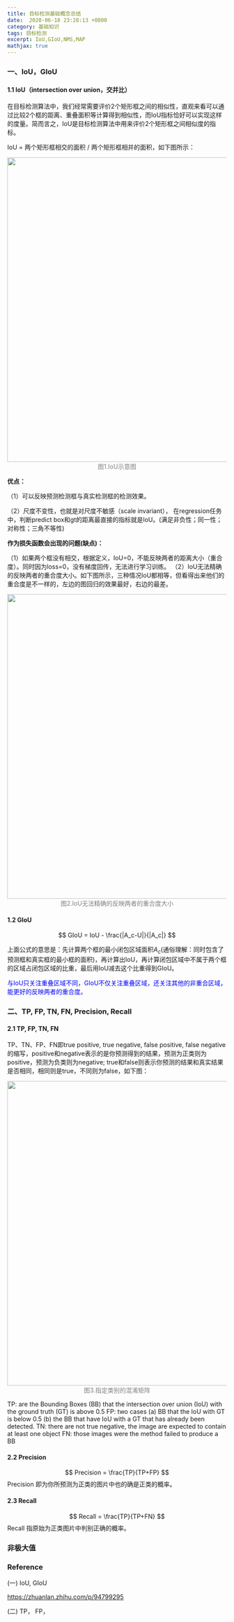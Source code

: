 ```yaml
---
title: 目标检测基础概念总结
date:  2020-06-18 23:28:13 +0800
category: 基础知识
tags: 目标检测
excerpt: IoU,GIoU,NMS,MAP
mathjax: true
---
```


### 一、IoU，GIoU

#### 1.1 IoU（intersection over union，交并比）
在目标检测算法中，我们经常需要评价2个矩形框之间的相似性，直观来看可以通过比较2个框的距离、重叠面积等计算得到相似性，而IoU指标恰好可以实现这样的度量。简而言之，IoU是目标检测算法中用来评价2个矩形框之间相似度的指标。

IoU = 两个矩形框相交的面积 / 两个矩形框相并的面积，如下图所示：

<center><img src="https://mengtingxu1203.github.io/assets/img/blog-ObjD/1.png" width="700" height="auto"/></center>
<font color = 'gray'><center>图1.IoU示意图</center></font>

**优点：**

（1）可以反映预测检测框与真实检测框的检测效果。

（2）尺度不变性，也就是对尺度不敏感（scale invariant）， 在regression任务中，判断predict box和gt的距离最直接的指标就是IoU。(满足非负性；同一性；对称性；三角不等性)

**作为损失函数会出现的问题(缺点)：**

（1）如果两个框没有相交，根据定义，IoU=0，不能反映两者的距离大小（重合度）。同时因为loss=0，没有梯度回传，无法进行学习训练。
（2）IoU无法精确的反映两者的重合度大小。如下图所示，三种情况IoU都相等，但看得出来他们的重合度是不一样的，左边的图回归的效果最好，右边的最差。


<center><img src="https://mengtingxu1203.github.io/assets/img/blog-ObjD/2.png" width="700" height="auto"/></center>
<font color = 'gray'><center>图2.IoU无法精确的反映两者的重合度大小</center></font>

#### 1.2 GIoU

$$
GIoU = IoU - \frac{|A_c-U|}{|A_c|}
$$

上面公式的意思是：先计算两个框的最小闭包区域面积$A_c$(通俗理解：同时包含了预测框和真实框的最小框的面积)，再计算出IoU，再计算闭包区域中不属于两个框的区域占闭包区域的比重，最后用IoU减去这个比重得到GIoU。

<font color = 'blue'>与IoU只关注重叠区域不同，GIoU不仅关注重叠区域，还关注其他的非重合区域，能更好的反映两者的重合度。</font>


### 二、TP, FP, TN, FN, Precision, Recall
#### 2.1 TP, FP, TN, FN

TP、TN、FP、FN即true positive, true negative, false positive, false negative的缩写，positive和negative表示的是你预测得到的结果，预测为正类则为positive，预测为负类则为negative; true和false则表示你预测的结果和真实结果是否相同，相同则是true，不同则为false，如下图：

<center><img src="https://mengtingxu1203.github.io/assets/img/blog-ObjD/3.png" width="700" height="auto"/></center>
<font color = 'gray'><center>图3.指定类别的混淆矩阵</center></font>


TP: are the Bounding Boxes (BB) that the intersection over union (IoU) with the ground truth (GT) is above 0.5
FP: two cases (a) BB that the IoU with GT is below 0.5 (b) the BB that have IoU with a GT that has already been detected.
TN: there are not true negative, the image are expected to contain at least one object
FN: those images were the method failed to produce a BB

#### 2.2 Precision

$$
Precision = \frac{TP}{TP+FP}
$$
Precision 即为你所预测为正类的图片中也的确是正类的概率。

#### 2.3 Recall

$$
Recall = \frac{TP}{TP+FN}
$$
Recall 指原始为正类图片中判别正确的概率。


### 非极大值

### Reference
(一) IoU, GIoU

https://zhuanlan.zhihu.com/p/94799295

(二) TP， FP，

